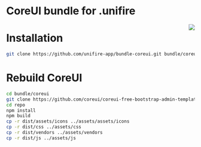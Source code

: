 CoreUI bundle for .unifire
==========================

<img align="right" src="./assets/brand/coreui.png">

# Installation

```bash
git clone https://github.com/unifire-app/bundle-coreui.git bundle/coreui
```

# Rebuild CoreUI

```bash
cd bundle/coreui
git clone https://github.com/coreui/coreui-free-bootstrap-admin-template.git repo
cd repo
npm install
npm build
cp -r dist/assets/icons ../assets/assets/icons
cp -r dist/css ../assets/css
cp -r dist/vendors ../assets/vendors
cp -r dist/js ../assets/js
```

